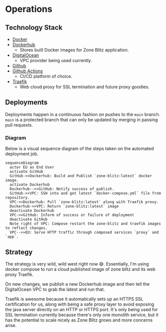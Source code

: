 # Operations

## Technology Stack

- [Docker](https://www.docker.com/)
- [Dockerhub](https://hub.docker.com/)
  - Stores built Docker images for Zone Blitz application.
- [DigitalOcean](https://www.digitalocean.com/)
  - VPC provider being used currently.
- [Github](https://github.com/)
- [Github Actions](https://github.com/features/actions)
  - CI/CD platform of choice.
- [Traefik](https://github.com/traefik/traefik)
  - Web cloud proxy for SSL termination and future proxy goodies.

## Deployments

Deployments happen in a continuous fashion on pushes to the `main` branch. `main` is a protected branch that can only be updated by merging in passing pull requests.

### Diagram

Below is a visual sequence diagram of the steps taken on the automated deployment job.

```mermaid
sequenceDiagram
  actor EU as End User
  activate GitHub
  GitHub->>Dockerhub: Build and Publish `zone-blitz:latest` docker image.
  activate Dockerhub
  Dockerhub-->>GitHub: Notify success of publish.
  GitHub->>VPC: SSH into and get latest `docker-compose.yml` file from repository.
  VPC->>Dockerhub: Pull `zone-blitz:latest` along with Traefik proxy.
  Dockerhub->>VPC: Return `zone-blitz:latest` image
  deactivate Dockerhub
  VPC->>GitHub: Inform of success or failure of deployment
  deactivate GitHub
  Note right of VPC: Compose restart the zone-blitz and traefik images to reflect changes.
  VPC-->>EU: Serve HTTP traffic through composed services `proxy` and `app`.
```

## Strategy

The strategy is very wild, wild west right now 😅. Essentially, I'm using docker compose to run a cloud published image of zone blitz and its web proxy Traefik.

On new changes, we publish a new Dockerhub image and then tell the DigitalOcean VPC to grab the latest and run
that.

Traefik is awesome because it automatically sets up an HTTPS SSL certification for us, along with being a safe
proxy layer to avoid exposing the java server directly on an HTTP or HTTPS port. It's only being used for SSL
termination currently because there's only one monolith service, but it has the potential to scale nicely as Zone Blitz grows and more concerns arise.
